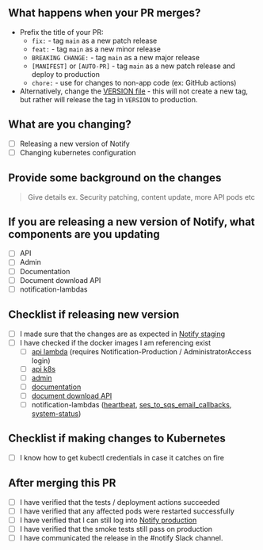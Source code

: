 ## What happens when your PR merges?

- Prefix the title of your PR:
  - `fix:` - tag `main` as a new patch release
  - `feat:` - tag `main` as a new minor release
  - `BREAKING CHANGE:` - tag `main` as a new major release
  - `[MANIFEST]` or `[AUTO-PR]` - tag `main` as a new patch release and deploy to production
  - `chore:` - use for changes to non-app code (ex: GitHub actions)
- Alternatively, change the [VERSION file](https://github.com/cds-snc/notification-manifests/blob/main/VERSION) - this will not create a new tag, but rather will release the tag in `VERSION` to production.

## What are you changing?

- [ ] Releasing a new version of Notify
- [ ] Changing kubernetes configuration

## Provide some background on the changes

> Give details ex. Security patching, content update, more API pods etc

## If you are releasing a new version of Notify, what components are you updating

- [ ] API
- [ ] Admin
- [ ] Documentation
- [ ] Document download API
- [ ] notification-lambdas

## Checklist if releasing new version

- [ ] I made sure that the changes are as expected in [Notify staging](https://staging.notification.cdssandbox.xyz/)
- [ ] I have checked if the docker images I am referencing exist
  - [ ] [api lambda](https://ca-central-1.console.aws.amazon.com/ecr/repositories/private/296255494825/notify/api-lambda?region=ca-central-1) (requires Notification-Production / AdministratorAccess login)
  - [ ] [api k8s](https://gallery.ecr.aws/v6b8u5o6/notify-api)
  - [ ] [admin](https://gallery.ecr.aws/v6b8u5o6/notify-admin)
  - [ ] [documentation](https://gallery.ecr.aws/v6b8u5o6/notify-documentation)
  - [ ] [document download API](https://gallery.ecr.aws/v6b8u5o6/notify-document-download-api)
  - [ ] notification-lambdas ([heartbeat](https://ca-central-1.console.aws.amazon.com/ecr/repositories/private/296255494825/notify/heartbeat?region=ca-central-1), [ses_to_sqs_email_callbacks](https://ca-central-1.console.aws.amazon.com/ecr/repositories/private/296255494825/notify/ses_to_sqs_email_callbacks?region=ca-central-1), [system-status](https://ca-central-1.console.aws.amazon.com/ecr/repositories/private/296255494825/notify/system_status?region=ca-central-1))

## Checklist if making changes to Kubernetes

- [ ] I know how to get kubectl credentials in case it catches on fire

## After merging this PR

- [ ] I have verified that the tests / deployment actions succeeded
- [ ] I have verified that any affected pods were restarted successfully
- [ ] I have verified that I can still log into [Notify production](https://notification.canada.ca)
- [ ] I have verified that the smoke tests still pass on production
- [ ] I have communicated the release in the #notify Slack channel.
